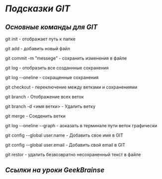 # __*Подсказки GIT*__

## *Основные команды для GIT*

git init - отображает путь к папке

git add - добавить новый файл

git commit -m "messege" - сохранить изменения в файле

git log - отобразить все созданнные сохранения

git log --oneline - сокращенные сохранения

git checkout <name> - переключение между ветками и сохранениями

git branch - Отображение всех веток

git branch -d <имя ветки> - Удалить ветку

git merge - Соеденить ветки

git log --oneline --graph - аоказать в терминале пути веток графически

git config --global user.name - Добавить свое имя в GIT

git config --global user.email - Добавить свой email в GIT

git restor - удалить безвозвратно несохраненный текст в файле


## *Ссылки на уроки GeekBrainse*